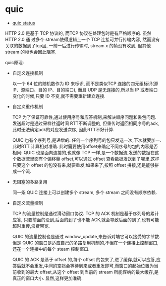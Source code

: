 # quic
- [quic status](https://datatracker.ietf.org/wg/quic/about/)

HTTP 2.0 是基于 TCP 协议的, 而TCP 协议在处理包时是有严格顺序的. 虽然 HTTP 2.0 通
过多个 stream使得逻辑上一个 TCP 连接可并行传输内容, 然而没有关联的数据到了tcp层, 一前一后进行传输时, stream x 的帧没有收到, 但其他 stream 的帧也会因此阻塞.

quic原理:
- 自定义连接机制

    以一个 64 位的随机数作为 ID 来标识, 而不是类似TCP 连接的四元组标识(源 IP、源端口、目的 IP、目的端口), 而且 UDP 是无连接的,所以当 IP 或者端口变化的时候,只要 ID 不变,就不需要重新建立连接.
- 自定义重传机制

    TCP 为了保证可靠性,通过使用序号和应答机制,来解决顺序问题和丢包问题. 发送超时是通过采样往返时间 RTT不断调整的, 但重传时返回相同序号的ack, 此时无法确定ack的对应发送次序, 因此RTT不好计算.

    QUIC 也有个序列号,是递增的. 任何一个序列号的包只发送一次,下次就要加一. 此时RTT 计算相对准确. 此时需要使用offset来确定不同序号的包的内容是否相同: QUIC 也是面向连接的,也就像 TCP 一样,是一个数据流,发送的数据在这个数据流里面有个偏移量 offset,可以通过 offset 查看数据发送到了哪里,这样只要这个 offset 的包没有来,就要重发;如果来了,按照 offset 拼接,还是能够拼成一个流.
- 无阻塞的多路复用

    同一条 QUIC 连接上可以创建多个 stream, 多个 stream 之间没有顺序依赖.

- 自定义流量控制

    TCP 的流量控制是通过滑动窗口协议. TCP 的 ACK 机制是基于序列号的累计应答, 只要前面的没到,后面的到了也不能 ACK,就会导致后面的到了,也有可能超时重传,浪费带宽.
    
    QUIC 的流量控制也是通过 window_update,来告诉对端它可以接受的字节数. 但是 QUIC 的窗口是适应自己的多路复用机制的,不但在一个连接上控制窗口,还在一个连接中的每个 steam 控制窗口.

    QUIC 的 ACK 是基于 offset 的,每个 offset 的包来了,进了缓存,就可以应答,应答后就不会重发,中间的空挡会等待到来或者重发即可,而窗口的起始位置为当前收到的最大 offset,从这个 offset 到当前的 stream 所能容纳的最大缓存,是真正的窗口大小. 显然,这样更加准确.